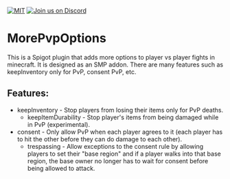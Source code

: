 [![MIT](https://img.shields.io/github/license/captainbboy/MorePvpOptions?&logo=github)](LICENSE)
[![Join us on Discord](https://img.shields.io/discord/874046180005412885.svg?label=&logo=discord&logoColor=ffffff&color=7389D8&labelColor=6A7EC2)](https://discord.gg/GjfaD3weH9)

# **MorePvpOptions**
This is a Spigot plugin that adds more options to player vs player fights in minecraft. It is designed as an SMP addon. There are many features such as keepInventory only for PvP, consent PvP, etc.

## Features:
* keepInventory - Stop players from losing their items only for PvP deaths.
  * keepItemDurability - Stop player's items from being damaged while in PvP (experimental).
* consent - Only allow PvP when each player agrees to it (each player has to hit the other before they can do damage to each other).
  * trespassing - Allow exceptions to the consent rule by allowing players to set their "base region" and if a player walks into that base region, the base owner no longer has to wait for consent before being allowed to attack.

<!-- ## Showoff Video: -->
<!--  -->